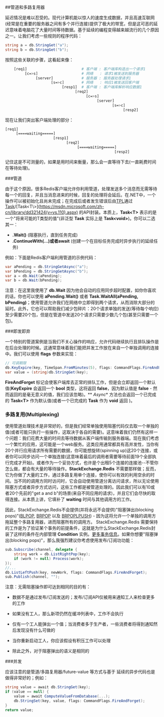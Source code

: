 ##管道和多路复用器

延迟情况是难以忍受的。现代计算机能以惊人的速度生成数据，并且高速互联网(经常是在重要的服务器之间有多个并行连接)提供了极大的带宽，但是这可恶的延迟意味着电脑花了大量时间等待数据。基于延续的编程变得越来越流行的几个原因之一。让我们考虑一些规则的程序代码：

```csharp
string a = db.StringGet("a");
string b = db.StringGet("b");
```

按照这些关联的步骤，这看起来像：

```bash
    [req1]                         # 客户端 : 客户端库构造出一个请求1
         [c=>s]                    # 网络   : 请求1被发送到服务器
              [server]             # 服务器 : 服务器处理请求1
                     [s=>c]        # 网络   : 响应1被发送回客户端
                          [resp1]  # 客户端 : 客户端库解析响应数据1
                                [req2]
                                     [c=>s]
                                          [server]
                                                 [s=>c]
                                                      [resp2]
```

现在让我们突出客户端处理的部分：

```bash
[req1]
     [====waiting=====]
                      [resp1]
                            [req2]
                                 [====waiting=====]
                                                  [resp2]
```

记住这是不可测量的，如果是用时间来衡量，那么会一直等待下去(一直耗费时间在等待处理)。

###管道

由于这个原因，很多Redis客户端允许你利用管道，处理发送多个消息而无需等待每一个的回复，并且当消息进来的时候，回复的处理将会延后。在.NET中，一个操作可以被初始化且尚未完成；在完成后或者发生错误后由[TPL](https://msdn.microsoft.com/zh-cn/library/dd460717(v=vs.110).aspx)通过 [Task](https://msdn.microsoft.com/zh-cn/library/system.threading.tasks.task(v=vs.110).aspx)/[Task<T\>](https://msdn.microsoft.com/zh-cn/library/dd321424(v=vs.110).aspx) 的API封装。本质上，**Task<T\>** 表示的是一个"将来可能的T类型的值"(非泛型 **Task** 实际上是 **Task<void\>**)。你可以二选其一：

* **.Wait()** (阻塞执行，直到任务完成)
* **.ContinueWith(...)或者await** (创建一个在目标任务完成时异步执行的延续任务)

例如：下面是Redis客户端利用管道的示例代码：

```csharp
var aPending = db.StringGetAsync("a");
var bPending = db.StringGetAsync("b");
var a = db.Wait(aPending);
var b = db.Wait(bPending);
```

注意：在这里我使用了 **db.Wait** 因为他会自动的应用同步超时配置，如你你喜欢的话，你也可以使用 **aPending.Wait()** 或者 **Task.WaitAll(aPending, bPending)**；使用管道允许我们在网络中立即得到两个请求，从而消除大部分的延时。此外，它也可以帮助我们减少包碎片：20个请求单独的发送(等待每个响应)至少需要20个包，但是在管道中发送20个请求只需要少数几个包(甚至只需要一个包)。

###即发即弃

一个特别的管道案例是当我们不关心操作的响应，允许代码继续执行且排队操作是在后台处理的时候。这通常意味着我们能把并发工作放在来自一个单独调用的连接中。我们可以使用 **flags** 参数来实现：

```csharp
// 可调期限
db.KeyExpire(key, TimeSpan.FromMinutes(5), flags: CommandFlags.FireAndForget);
var value = (string)db.StringGet(key);
```

**FireAndForget** 标记会使客户端库去正常的排队工作，但是会立即返回一个默认值(**KeyExpire** 会返回一个 **bool** 类型，这将返回 **false**，因为默认值是 **false** - 然而返回的是毫无意义的值，我们应该忽略)。** *Async** 方法也会返回一个已完成的  **Task<T\>** 作为默认值(或者一个已完成的  **Task** 作为 **void** 返回 )。


### 多路复用(Multiplexing)

使用管道处理技术是非常好的，但是我们经常单独使用阻塞代码仅去取一个单独的值(或者可能只执行一些操作，这取决于各自的需要)。这意味着我们仍然有这样一个问题：我们花费大量的时间去等待数据从客户端传输到服务器端。现在我们考虑一个繁忙的应用，这可能是一个web服务。这类应用通常都具有高并发性，当你有20个并行应用请求所有需要的数据，你可能想旋转(spinning up)这20个连接，或者你可以同步访问一个单独连接(这意味着最后的调用者需要等待前面19个全部执行完成才开始)。或者作为一个妥协方式，也许是个出租5个连接的连接池--不管你怎么做，都会有大量的等待操作。**StackExchange.Redis** 不需要那样做；反而，它为你做了大量的工作，通过多路复用单个连接，使你可以有效的利用空余的时间。当不同的调用方同时访问时，它会自动使用管道分离访问请求，所以无论使用阻塞方式或者异步方式访问，这些工作都是被管道处理的。因此我们可以有10或者20个先前的"get a and b"的场景(来自不同应用的请求)，并且它们会尽快的取得连接。从本质上讲，它填补了 **waiting** 时间与其他调用方的工作。

因此，StackExchange.Redis不会提供(并将永远不会提供)"阻塞弹出(blocking pops)"([BLPOP](http://redis.io/commands/blpop), [BRPOP](http://redis.io/commands/brpop) 以及 [BRPOPLPUSH](http://redis.io/commands/brpoplpush)) - 因为这将允许一个单独的调用方拖延整个多路复用器，进而阻塞所有的调用方。
StackExchange.Redis 需要保持的工作是为了验证某个事务的前提条件，这就是为什么StackExchange.Redis封装了这样的条件在内部管理 **Condition** 实例。[更多事务信息](/files/事件.md)。如果你想要"阻塞弹出(blocking pops)"，那么我强烈建议你考虑使用发布/订阅功功能：

```csharp
sub.Subscribe(channel, delegate {
    string work = db.ListRightPop(key);
    if (work != null) Process(work);
});
//...
db.ListLeftPush(key, newWork, flags: CommandFlags.FireAndForget);
sub.Publish(channel, "");
```

注意：无需阻塞操作即可达到相同的目的有：

* 数据不是通过发布/订阅发送的；发布/订阅API仅被用来通知工人来检查更多的工作

* 如果没有工人，那么新项仍然在缓冲列表中，工作不会执行

* 仅有一个工人能弹出一个值；当消费者多于生产者，一些消费者将得到通知然后发现没有什么可做的

* 当你重新启动工人，你应该假设有积压工作可以处理

* 除此之外，对于阻塞弹出的语义是相同的

###并发

应该注意的是管道/多路复用器/future-value 等方式与基于
延续的异步代码也是做得非常好的；例如：

```csharp
string value = await db.StringGet(key);
if (value == null) {
    value = await ComputeValueFromDatabase(...);
    db.StringSet(key, value, flags: CommandFlags.FireAndForget);
}
return value;
```

